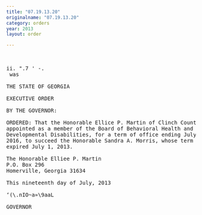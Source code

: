 ```yaml
---
title: "07.19.13.20"
originalname: "07.19.13.20"
category: orders
year: 2013
layout: order

---
```

<pre>
 

ii. ".7 ' -.
 was

THE STATE OF GEORGIA

EXECUTIVE ORDER

BY THE GOVERNOR:

ORDERED: That the Honorable Ellice P. Martin of Clinch County, Georgia, is
appointed as a member of the Board of Behavioral Health and
Developmental Disabilities, for a term of office ending July 1,
2016, to succeed the Honorable Sandra A. Morris, whose term
expired July 1, 2013.

The Honorable Elliee P. Martin
P.O. Box 296
Homerville, Georgia 31634

This nineteenth day of July, 2013

‘(\.nIO~a»\9aaL

GOVERNOR

</pre>

